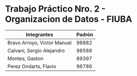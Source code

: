 # Trabajo Práctico Nro. 2 - Organizacion de Datos - FIUBA
|          Integrantes         | Padrón |
|------------------------------|--------|
|  Bravo Arroyo, Victor Manuel |  98882 |
|  Calvani, Sergio Alejandro   |  98588 |
|       Montes, Gaston         |  89397 |
|   Perez Ondarts, Flavio      |  96786 |

